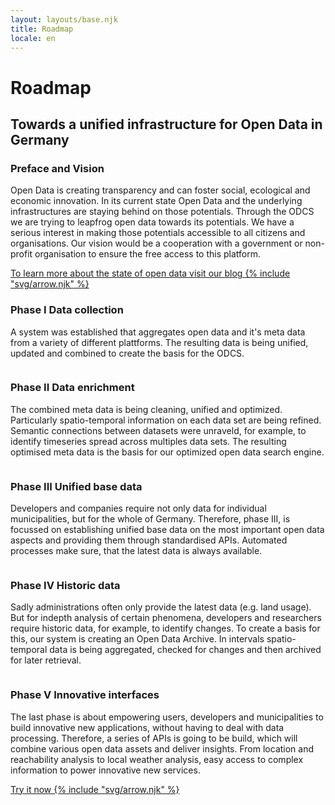 ```yaml
---
layout: layouts/base.njk
title: Roadmap
locale: en
---
```


<div id="teaser">
  <div class="cover">
    <h1>Roadmap</h1>
    <h2>Towards a unified infrastructure for Open Data in Germany</h2>
  </div>
</div>

<section class="content">
  <h3>Preface and Vision</h3>
  <p>Open Data is creating transparency and can foster social, ecological and economic innovation. In its current state Open Data and the underlying infrastructures are staying behind on those potentials. Through the ODCS we are trying to leapfrog open data towards its potentials. We have a serious interest in making those potentials accessible to all citizens and organisations. Our vision would be a cooperation with a government or non-profit organisation to ensure the free access to this platform.</p>
  <div class="link-container">
    <a href="#">To learn more about the state of open data visit our blog&nbsp;{% include "svg/arrow.njk" %}</a>
  </div>
</section>

<section class="feature roadmap">
  <div>
    <h3><span>Phase I</span> Data collection</h3>
    <p>A system was established that aggregates open data and it's meta data from a variety of different plattforms. The resulting data is being unified, updated and combined to create the basis for the ODCS.</p>
  </div>
  <div>
    <img src="/images/Deutschland@2x.png" alt="" />
  </div>
</section>

<section class="feature roadmap">
  <div>
    <h3><span>Phase II</span> Data enrichment</h3>
    <p>The combined meta data is being cleaning, unified and optimized. Particularly spatio-temporal information on each data set are being refined. Semantic connections between datasets were unraveld, for example, to identify timeseries spread across multiples data sets. The resulting optimised meta data is the basis for our optimized open data search engine.</p>
  </div>
  <div>
    <img src="/images/Taxonomies@2x.png" alt="" />
  </div>
</section>

<section class="feature roadmap">
  <div>
    <h3><span>Phase III</span> Unified base data</h3>
    <p>Developers and companies require not only data for individual municipalities, but for the whole of Germany. Therefore, phase III, is focussed on establishing unified base data on the most important open data aspects and providing them through standardised APIs. Automated processes make sure, that the latest data is always available.</p>
  </div>
  <div>
    <img src="/images/Spatial-Taxonomy@2x.png" alt="" />
  </div>
</section>

<section class="feature roadmap">
  <div>
    <h3><span>Phase IV</span> Historic data</h3>
    <p>Sadly administrations often only provide the latest data (e.g. land usage). But for indepth analysis of certain phenomena, developers and researchers require historic data, for example, to identify changes. To create a basis for this, our system is creating an Open Data Archive. In intervals spatio-temporal data is being aggregated, checked for changes and then archived for later retrieval.</p>
  </div>
  <div>
    <img src="/images/Timeseries@2x.png" alt="" />
  </div>
</section>

<section class="feature roadmap">
  <div>
    <h3><span>Phase V</span> Innovative interfaces</h3>
    <p>The last phase is about empowering users, developers and municipalities to build innovative new applications, without having to deal with data processing. Therefore, a series of APIs is going to be build, which will combine various open data assets and deliver insights. From location and reachability analysis to local weather analysis, easy access to complex information to power innovative new services.</p>
  </div>
  <div>
    <img src="/images/Layers@2x.png" alt="" />
  </div>
</section>

<section class="content">
  <div class="link-container" style="padding-top:0px; padding-bottom:100px;">
    <a class="invert" href="#">Try it now&nbsp;{% include "svg/arrow.njk" %}</a>
  </div>
</section>
